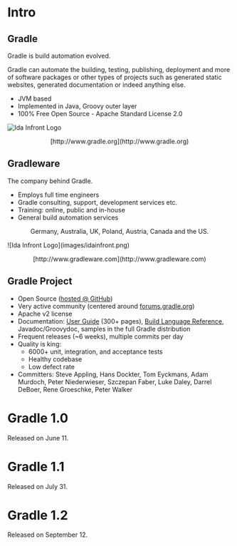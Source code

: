 # Intro

## Gradle

Gradle is build automation evolved. 

Gradle can automate the building, testing, publishing, deployment and more of software packages or other types of projects such as generated static websites, generated documentation or indeed anything else.

* JVM based
* Implemented in Java, Groovy outer layer
* 100% Free Open Source - Apache Standard License 2.0

![Ida Infront Logo](images/idainfront.png)
<p style="text-align: center">[http://www.gradle.org](http://www.gradle.org)</p>

## Gradleware

The company behind Gradle.

* Employs full time engineers
* Gradle consulting, support, development services etc.
* Training: online, public and in-house
* General build automation services

<p style="text-align: center">Germany, Australia, UK, Poland, Austria, Canada and the US.</p>
![Ida Infront Logo](images/idainfront.png)
<p style="text-align: center">[http://www.gradleware.com](http://www.gradleware.com)</p>

## Gradle Project

* Open Source ([hosted @ GitHub](http://github/com/gradle/gradle))
* Very active community (centered around [forums.gradle.org](http://forums.gradle.org))
*  Apache v2 license
*  Documentation: [User Guide](http://gradle.org/docs/current/userguide/userguide.html) (300+ pages), [Build Language Reference](http://gradle.org/docs/current/dsl/), Javadoc/Groovydoc, samples in the full Gradle distribution
*  Frequent releases (~6 weeks), multiple commits per day
*  Quality is king:
    *  6000+ unit, integration, and acceptance tests
    *  Healthy codebase
    *  Low defect rate
*  Committers: Steve Appling, Hans Dockter, Tom Eyckmans, Adam Murdoch, Peter Niederwieser, Szczepan Faber, Luke Daley, Darrel DeBoer, Rene Groeschke, Peter Walker

# Gradle 1.0

Released on June 11.

# Gradle 1.1

Released on July 31.

# Gradle 1.2

Released on September 12.